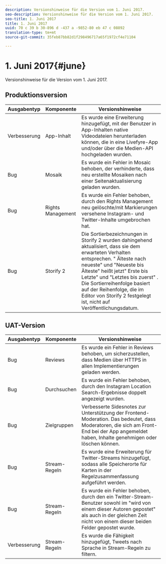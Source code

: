 ```yaml
---
description: Versionshinweise für die Version vom 1. Juni 2017.
seo-description: Versionshinweise für die Version vom 1. Juni 2017.
seo-title: 1. Juni 2017
title: 1. Juni 2017
uuid: 70 c 39 b 30-896 d -437 a -9852-80 eb 47 c 08892
translation-type: tm+mt
source-git-commit: 35feb87bb82d1f298496717a65f1972cf4e71104

---
```



# 1. Juni 2017{#june}

Versionshinweise für die Version vom 1. Juni 2017.

## Produktionsversion

| **Ausgabentyp** | **Komponente** | **Versionshinweise** |
|---|---|---|
| Verbesserung | App-Inhalt | Es wurde eine Erweiterung hinzugefügt, mit der Benutzer in App-Inhalten native Videodateien herunterladen können, die in eine Livefyre-App und/oder über die Medien-API hochgeladen wurden. |
| Bug | Mosaik | Es wurde ein Fehler in Mosaic behoben, der verhinderte, dass neu erstellte Mosaiken nach einer Seitenaktualisierung geladen wurden. |
| Bug | Rights Management | Es wurde ein Fehler behoben, durch den Rights Management neu gelöschte/mit Markierungen versehene Instagram- und Twitter-Inhalte umgebrochen hat. |
| Bug | Storify 2 | Die Sortierbezeichnungen in Storify 2 wurden dahingehend aktualisiert, dass sie dem erwarteten Verhalten entsprechen. &quot; Älteste nach neueste&quot; und &quot;Neueste bis Älteste&quot; heißt jetzt&quot; Erste bis Letzte&quot; und &quot;Letztes bis zuerst&quot; . Die Sortierreihenfolge basiert auf der Reihenfolge, die im Editor von Storify 2 festgelegt ist, nicht auf Veröffentlichungsdatum. |

## UAT-Version

| **Ausgabentyp** | **Komponente** | **Versionshinweise** |
|---|---|---|
| Bug | Reviews | Es wurde ein Fehler in Reviews behoben, um sicherzustellen, dass Medien über HTTPS in allen Implementierungen geladen werden. |
| Bug | Durchsuchen | Es wurde ein Fehler behoben, durch den Instagram Location Search-Ergebnisse doppelt angezeigt wurden. |
| Bug | Zielgruppen | Verbesserte Sidesnotes zur Unterstützung der Frontend-Moderation. Das bedeutet, dass Moderatoren, die sich am Front-End bei der App angemeldet haben, Inhalte genehmigen oder löschen können. |
| Bug | Stream-Regeln | Es wurde eine Erweiterung für Twitter-Streams hinzugefügt, sodass alle Speicherorte für Karten in der Regelzusammenfassung aufgeführt werden. |
| Bug | Stream-Regeln | Es wurde ein Fehler behoben, durch den ein Twitter-Stream-Benutzer sowohl im &quot;wird von einem dieser Autoren gepostet&quot; als auch in der gleichen Zeit nicht von einem dieser beiden Felder gepostet wurde. |
| Verbesserung | Stream-Regeln | Es wurde die Fähigkeit hinzugefügt, Tweets nach Sprache in Stream-Regeln zu filtern. |

